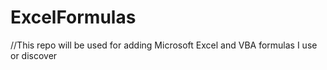 # ExcelFormulas

//This repo will be used for adding Microsoft Excel and VBA formulas I use or discover
